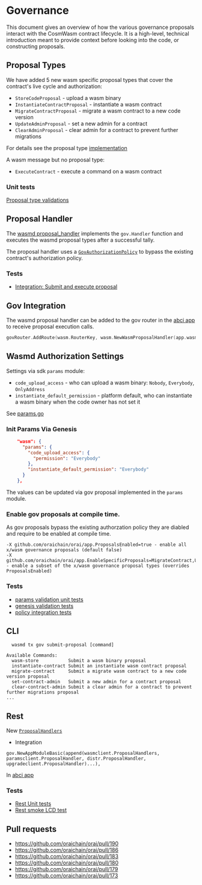 # Governance

This document gives an overview of how the various governance
proposals interact with the CosmWasm contract lifecycle. It is
a high-level, technical introduction meant to provide context before
looking into the code, or constructing proposals. 

## Proposal Types
We have added 5 new wasm specific proposal types that cover the contract's live cycle and authorization:
 
* `StoreCodeProposal` - upload a wasm binary
* `InstantiateContractProposal` - instantiate a wasm contract
* `MigrateContractProposal` - migrate a wasm contract to a new code version
* `UpdateAdminProposal` - set a new admin for a contract
* `ClearAdminProposal` - clear admin for a contract to prevent further migrations

For details see the proposal type [implementation](https://github.com/oraichain/orai/blob/master/x/wasm/internal/types/proposal.go)

A wasm message but no proposal type: 
* `ExecuteContract` - execute a command on a wasm contract

### Unit tests
[Proposal type validations](https://github.com/oraichain/orai/blob/master/x/wasm/internal/types/proposal_test.go)

## Proposal Handler
The [wasmd proposal_handler](https://github.com/oraichain/orai/blob/master/x/wasm/internal/keeper/proposal_handler.go) implements the `gov.Handler` function
and executes the wasmd proposal types after a successful tally.
 
The proposal handler uses a [`GovAuthorizationPolicy`](https://github.com/oraichain/orai/blob/master/x/wasm/internal/keeper/authz_policy.go#L29) to bypass the existing contract's authorization policy.

### Tests
* [Integration: Submit and execute proposal](https://github.com/oraichain/orai/blob/master/x/wasm/internal/keeper/proposal_integration_test.go)

## Gov Integration
The wasmd proposal handler can be added to the gov router in the [abci app](https://github.com/oraichain/orai/blob/master/app/app.go#L306)
to receive proposal execution calls. 
```go
govRouter.AddRoute(wasm.RouterKey, wasm.NewWasmProposalHandler(app.wasmKeeper, enabledProposals))
```

## Wasmd Authorization Settings

Settings via sdk `params` module: 
- `code_upload_access` - who can upload a wasm binary: `Nobody`, `Everybody`, `OnlyAddress`
- `instantiate_default_permission` - platform default, who can instantiate a wasm binary when the code owner has not set it 

See [params.go](https://github.com/oraichain/orai/blob/master/x/wasm/internal/types/params.go)

### Init Params Via Genesis 

```json
    "wasm": {
      "params": {
        "code_upload_access": {
          "permission": "Everybody"
        },
        "instantiate_default_permission": "Everybody"
      }
    },
```

The values can be updated via gov proposal implemented in the `params` module.

### Enable gov proposals at **compile time**. 
As gov proposals bypass the existing authorzation policy they are diabled and require to be enabled at compile time. 
```
-X github.com/oraichain/orai/app.ProposalsEnabled=true - enable all x/wasm governance proposals (default false)
-X github.com/oraichain/orai/app.EnableSpecificProposals=MigrateContract,UpdateAdmin,ClearAdmin - enable a subset of the x/wasm governance proposal types (overrides ProposalsEnabled)
```

### Tests
* [params validation unit tests](https://github.com/oraichain/orai/blob/master/x/wasm/internal/types/params_test.go)
* [genesis validation tests](https://github.com/oraichain/orai/blob/master/x/wasm/internal/types/genesis_test.go)
* [policy integration tests](https://github.com/oraichain/orai/blob/master/x/wasm/internal/keeper/keeper_test.go)

## CLI

```shell script
  wasmd tx gov submit-proposal [command]

Available Commands:
  wasm-store           Submit a wasm binary proposal
  instantiate-contract Submit an instantiate wasm contract proposal
  migrate-contract     Submit a migrate wasm contract to a new code version proposal
  set-contract-admin   Submit a new admin for a contract proposal
  clear-contract-admin Submit a clear admin for a contract to prevent further migrations proposal
...
```
## Rest
New [`ProposalHandlers`](https://github.com/oraichain/orai/blob/master/x/wasm/client/proposal_handler.go)

* Integration
```shell script
gov.NewAppModuleBasic(append(wasmclient.ProposalHandlers, paramsclient.ProposalHandler, distr.ProposalHandler, upgradeclient.ProposalHandler)...),
```
In [abci app](https://github.com/oraichain/orai/blob/master/app/app.go#L109)

### Tests
* [Rest Unit tests](https://github.com/oraichain/orai/blob/master/x/wasm/client/proposal_handler_test.go)
* [Rest smoke LCD test](https://github.com/oraichain/orai/blob/master/lcd_test/wasm_test.go)



## Pull requests
* https://github.com/oraichain/orai/pull/190
* https://github.com/oraichain/orai/pull/186
* https://github.com/oraichain/orai/pull/183
* https://github.com/oraichain/orai/pull/180
* https://github.com/oraichain/orai/pull/179
* https://github.com/oraichain/orai/pull/173
